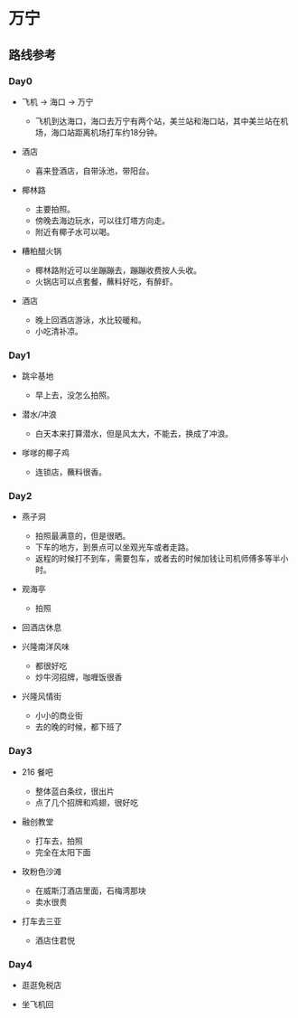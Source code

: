 # 万宁

## 路线参考

### Day0

- 飞机 -> 海口 -> 万宁
  - 飞机到达海口，海口去万宁有两个站，美兰站和海口站，其中美兰站在机场，海口站距离机场打车约18分钟。

- 酒店
  - 喜来登酒店，自带泳池，带阳台。

- 椰林路
  - 主要拍照。
  - 傍晚去海边玩水，可以往灯塔方向走。
  - 附近有椰子水可以喝。

- 糟粕醋火锅
  - 椰林路附近可以坐蹦蹦去，蹦蹦收费按人头收。
  - 火锅店可以点套餐，蘸料好吃，有醉虾。

- 酒店
  - 晚上回酒店游泳，水比较暖和。
  - 小吃清补凉。

### Day1

- 跳伞基地
  - 早上去，没怎么拍照。

- 潜水/冲浪
  - 白天本来打算潜水，但是风太大，不能去，换成了冲浪。

- 嗲嗲的椰子鸡
  - 连锁店，蘸料很香。

<div STYLE="page-break-after: always;"></div>

### Day2

- 燕子洞
  - 拍照最满意的，但是很晒。
  - 下车的地方，到景点可以坐观光车或者走路。
  - 返程的时候打不到车，需要包车，或者去的时候加钱让司机师傅多等半小时。

- 观海亭
  - 拍照

- 回酒店休息

- 兴隆南洋风味
  - 都很好吃
  - 炒牛河招牌，咖喱饭很香

- 兴隆风情街
  - 小小的商业街
  - 去的晚的时候，都下班了

### Day3

- 216 餐吧
  - 整体蓝白条纹，很出片
  - 点了几个招牌和鸡翅，很好吃

- 融创教堂
  - 打车去，拍照
  - 完全在太阳下面

- 玫粉色沙滩
  - 在威斯汀酒店里面，石梅湾那块
  - 卖水很贵

- 打车去三亚
  - 酒店住君悦

### Day4

- 逛逛免税店
  
- 坐飞机回
